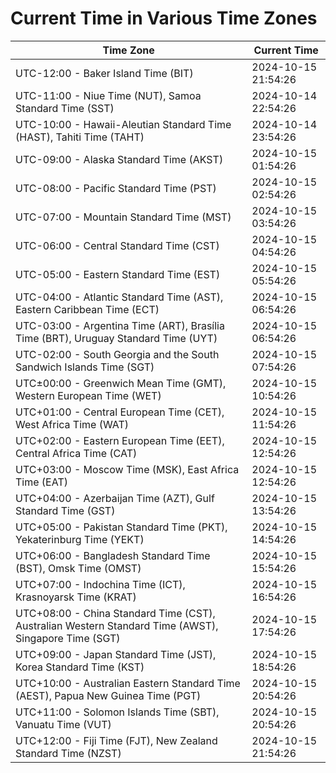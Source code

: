 # Current Time in Various Time Zones

| Time Zone | Current Time |
|-----------|--------------|
| UTC-12:00 - Baker Island Time (BIT) | 2024-10-15 21:54:26 |
| UTC-11:00 - Niue Time (NUT), Samoa Standard Time (SST) | 2024-10-14 22:54:26 |
| UTC-10:00 - Hawaii-Aleutian Standard Time (HAST), Tahiti Time (TAHT) | 2024-10-14 23:54:26 |
| UTC-09:00 - Alaska Standard Time (AKST) | 2024-10-15 01:54:26 |
| UTC-08:00 - Pacific Standard Time (PST) | 2024-10-15 02:54:26 |
| UTC-07:00 - Mountain Standard Time (MST) | 2024-10-15 03:54:26 |
| UTC-06:00 - Central Standard Time (CST) | 2024-10-15 04:54:26 |
| UTC-05:00 - Eastern Standard Time (EST) | 2024-10-15 05:54:26 |
| UTC-04:00 - Atlantic Standard Time (AST), Eastern Caribbean Time (ECT) | 2024-10-15 06:54:26 |
| UTC-03:00 - Argentina Time (ART), Brasília Time (BRT), Uruguay Standard Time (UYT) | 2024-10-15 06:54:26 |
| UTC-02:00 - South Georgia and the South Sandwich Islands Time (SGT) | 2024-10-15 07:54:26 |
| UTC±00:00 - Greenwich Mean Time (GMT), Western European Time (WET) | 2024-10-15 10:54:26 |
| UTC+01:00 - Central European Time (CET), West Africa Time (WAT) | 2024-10-15 11:54:26 |
| UTC+02:00 - Eastern European Time (EET), Central Africa Time (CAT) | 2024-10-15 12:54:26 |
| UTC+03:00 - Moscow Time (MSK), East Africa Time (EAT) | 2024-10-15 12:54:26 |
| UTC+04:00 - Azerbaijan Time (AZT), Gulf Standard Time (GST) | 2024-10-15 13:54:26 |
| UTC+05:00 - Pakistan Standard Time (PKT), Yekaterinburg Time (YEKT) | 2024-10-15 14:54:26 |
| UTC+06:00 - Bangladesh Standard Time (BST), Omsk Time (OMST) | 2024-10-15 15:54:26 |
| UTC+07:00 - Indochina Time (ICT), Krasnoyarsk Time (KRAT) | 2024-10-15 16:54:26 |
| UTC+08:00 - China Standard Time (CST), Australian Western Standard Time (AWST), Singapore Time (SGT) | 2024-10-15 17:54:26 |
| UTC+09:00 - Japan Standard Time (JST), Korea Standard Time (KST) | 2024-10-15 18:54:26 |
| UTC+10:00 - Australian Eastern Standard Time (AEST), Papua New Guinea Time (PGT) | 2024-10-15 20:54:26 |
| UTC+11:00 - Solomon Islands Time (SBT), Vanuatu Time (VUT) | 2024-10-15 20:54:26 |
| UTC+12:00 - Fiji Time (FJT), New Zealand Standard Time (NZST) | 2024-10-15 21:54:26 |
